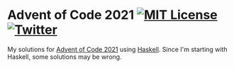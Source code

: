 # Advent of Code 2021 [![MIT License][license-shield]][license-url] [![Twitter][twitter-shield]][twitter-url]
My solutions for [Advent of Code 2021][adventofcode-url] using [Haskell][haskell-url]. Since I'm starting with Haskell, some solutions may be wrong.

<!-- Links and images -->
[license-shield]: https://img.shields.io/github/license/fersilva16/aoc2021?style=flat-square
[license-url]: https://github.com/fersilva16/aoc2021/blob/master/LICENSE
[twitter-shield]: https://img.shields.io/badge/-fersilvaa16-black.svg?style=flat-square&logo=twitter&logoColor=white&colorB=49a2f2
[twitter-url]: https://twitter.com/fersilvaa16
[adventofcode-url]: https://adventofcode.com/2021
[haskell-url]: https://haskell.org
[new-issue-url]: https://github.com/fersilva16/aoc2021/issues/new
[new-pr-url]: https://github.com/fersilva16/aoc2021/pulls/new
